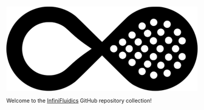 <p><img src="https://github.com/infinifluidics/.github/blob/main/profile/assets/images/infini-logo-large.svg" alt="InfiniFluidics" /></p>

Welcome to the [InfiniFluidics]() GitHub repository collection!
